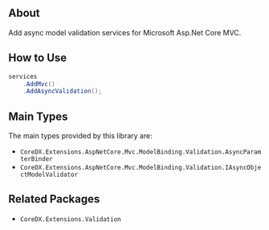 ## About
Add async model validation services for Microsoft Asp.Net Core MVC.

## How to Use
``` csharp
services
    .AddMvc()
    .AddAsyncValidation();
```

## Main Types
The main types provided by this library are:
* `CoreDX.Extensions.AspNetCore.Mvc.ModelBinding.Validation.AsyncParamterBinder`
* `CoreDX.Extensions.AspNetCore.Mvc.ModelBinding.Validation.IAsyncObjectModelValidator`

## Related Packages
* `CoreDX.Extensions.Validation`